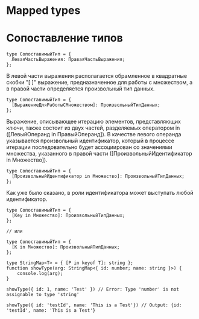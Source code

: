 # Mapped types

# Сопоставление типов

```
type СопоставимыйТип = {
  ЛеваяЧастьВыражения: ПраваяЧастьВыражения;
};
```

В левой части выражения располагается обрамленное в квадратные скобки "[ ]" выражение, предназначенное для работы с множеством, а в правой части определяется произвольный тип данных.
```
type СопоставимыйТип = {
  [ВыражениеДляРаботыСМножеством]: ПроизвольныйТипДанных;
};
```

Выражение, описывающее итерацию элементов, представляющих ключи, также состоит из двух частей, разделяемых оператором in ([ЛевыйОперанд in ПравыйОперанд]). В качестве левого операнда указывается произвольный идентификатор, который в процессе итерации последовательно будет ассоциирован со значениями множества, указанного в правой части ([ПроизвольныйИдентификатор in Множество]).
```
type СопоставимыйТип = {
  [ПроизвольныйИдентификатор in Множество]: ПроизвольныйТипДанных;
};
```

Как уже было сказано, в роли идентификатора может выступать любой идентификатор.
```
type СопоставимыйТип = {
  [Key in Множество]: ПроизвольныйТипДанных;
};

// или

type СопоставимыйТип = {
  [K in Множество]: ПроизвольныйТипДанных;
};
```

```
type StringMap<T> = { [P in keyof T]: string };
function showType(arg: StringMap<{ id: number; name: string }>) {
	console.log(arg);
}

showType({ id: 1, name: 'Test' }) // Error: Type 'number' is not assignable to type 'string'

showType({ id: 'testId', name: 'This is a Test'}) // Output: {id: 'testId', name: 'This is a Test'}
```
